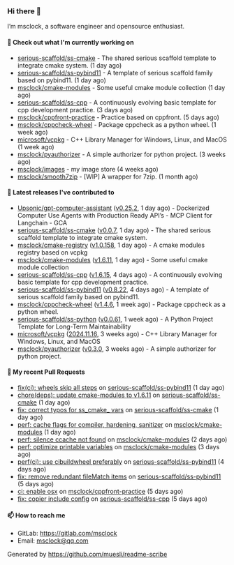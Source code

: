 ### Hi there 👋

I’m msclock, a software engineer and opensource enthusiast.

#### 👷 Check out what I'm currently working on

- [serious-scaffold/ss-cmake](https://github.com/serious-scaffold/ss-cmake) - The shared serious scaffold template to integrate cmake system. (1 day ago)
- [serious-scaffold/ss-pybind11](https://github.com/serious-scaffold/ss-pybind11) - A template of serious scaffold family based on pybind11. (1 day ago)
- [msclock/cmake-modules](https://github.com/msclock/cmake-modules) - Some useful cmake module collection (1 day ago)
- [serious-scaffold/ss-cpp](https://github.com/serious-scaffold/ss-cpp) - A continuously evolving basic template for cpp development practice. (3 days ago)
- [msclock/cppfront-practice](https://github.com/msclock/cppfront-practice) - Practice based on cppfront. (5 days ago)
- [msclock/cppcheck-wheel](https://github.com/msclock/cppcheck-wheel) - Package cppcheck as a python wheel. (1 week ago)
- [microsoft/vcpkg](https://github.com/microsoft/vcpkg) - C&#43;&#43; Library Manager for Windows, Linux, and MacOS (1 week ago)
- [msclock/pyauthorizer](https://github.com/msclock/pyauthorizer) - A simple authorizer for python project. (3 weeks ago)
- [msclock/images](https://github.com/msclock/images) - my image store (4 weeks ago)
- [msclock/smooth7zip](https://github.com/msclock/smooth7zip) - [WIP] A wrapper for 7zip. (1 month ago)

#### 🔭 Latest releases I've contributed to

- [Upsonic/gpt-computer-assistant](https://github.com/Upsonic/gpt-computer-assistant) ([v0.25.2](https://github.com/Upsonic/gpt-computer-assistant/releases/tag/v0.25.2), 1 day ago) - Dockerized Computer Use Agents with Production Ready API’s - MCP Client for Langchain - GCA
- [serious-scaffold/ss-cmake](https://github.com/serious-scaffold/ss-cmake) ([v0.0.7](https://github.com/serious-scaffold/ss-cmake/releases/tag/v0.0.7), 1 day ago) - The shared serious scaffold template to integrate cmake system.
- [msclock/cmake-registry](https://github.com/msclock/cmake-registry) ([v1.0.158](https://github.com/msclock/cmake-registry/releases/tag/v1.0.158), 1 day ago) - A cmake modules registry based on vcpkg
- [msclock/cmake-modules](https://github.com/msclock/cmake-modules) ([v1.6.11](https://github.com/msclock/cmake-modules/releases/tag/v1.6.11), 1 day ago) - Some useful cmake module collection
- [serious-scaffold/ss-cpp](https://github.com/serious-scaffold/ss-cpp) ([v1.6.15](https://github.com/serious-scaffold/ss-cpp/releases/tag/v1.6.15), 4 days ago) - A continuously evolving basic template for cpp development practice.
- [serious-scaffold/ss-pybind11](https://github.com/serious-scaffold/ss-pybind11) ([v0.8.22](https://github.com/serious-scaffold/ss-pybind11/releases/tag/v0.8.22), 4 days ago) - A template of serious scaffold family based on pybind11.
- [msclock/cppcheck-wheel](https://github.com/msclock/cppcheck-wheel) ([v1.4.6](https://github.com/msclock/cppcheck-wheel/releases/tag/v1.4.6), 1 week ago) - Package cppcheck as a python wheel.
- [serious-scaffold/ss-python](https://github.com/serious-scaffold/ss-python) ([v0.0.61](https://github.com/serious-scaffold/ss-python/releases/tag/v0.0.61), 1 week ago) - A Python Project Template for Long-Term Maintainability
- [microsoft/vcpkg](https://github.com/microsoft/vcpkg) ([2024.11.16](https://github.com/microsoft/vcpkg/releases/tag/2024.11.16), 3 weeks ago) - C&#43;&#43; Library Manager for Windows, Linux, and MacOS
- [msclock/pyauthorizer](https://github.com/msclock/pyauthorizer) ([v0.3.0](https://github.com/msclock/pyauthorizer/releases/tag/v0.3.0), 3 weeks ago) - A simple authorizer for python project.

#### 🔨 My recent Pull Requests

- [fix(ci): wheels skip all steps](https://github.com/serious-scaffold/ss-pybind11/pull/69) on [serious-scaffold/ss-pybind11](https://github.com/serious-scaffold/ss-pybind11) (1 day ago)
- [chore(deps): update cmake-modules to v1.6.11](https://github.com/serious-scaffold/ss-cmake/pull/12) on [serious-scaffold/ss-cmake](https://github.com/serious-scaffold/ss-cmake) (1 day ago)
- [fix: correct typos for ss_cmake_ vars](https://github.com/serious-scaffold/ss-cmake/pull/11) on [serious-scaffold/ss-cmake](https://github.com/serious-scaffold/ss-cmake) (1 day ago)
- [perf: cache flags for compiler, hardening, sanitizer](https://github.com/msclock/cmake-modules/pull/135) on [msclock/cmake-modules](https://github.com/msclock/cmake-modules) (1 day ago)
- [perf: silence ccache not found](https://github.com/msclock/cmake-modules/pull/133) on [msclock/cmake-modules](https://github.com/msclock/cmake-modules) (2 days ago)
- [perf: optimize printable variables](https://github.com/msclock/cmake-modules/pull/132) on [msclock/cmake-modules](https://github.com/msclock/cmake-modules) (3 days ago)
- [perf(ci): use cibuildwheel preferably](https://github.com/serious-scaffold/ss-pybind11/pull/68) on [serious-scaffold/ss-pybind11](https://github.com/serious-scaffold/ss-pybind11) (4 days ago)
- [fix: remove redundant fileMatch items](https://github.com/serious-scaffold/ss-pybind11/pull/67) on [serious-scaffold/ss-pybind11](https://github.com/serious-scaffold/ss-pybind11) (5 days ago)
- [ci: enable osx](https://github.com/msclock/cppfront-practice/pull/40) on [msclock/cppfront-practice](https://github.com/msclock/cppfront-practice) (5 days ago)
- [fix: copier include config](https://github.com/serious-scaffold/ss-cpp/pull/420) on [serious-scaffold/ss-cpp](https://github.com/serious-scaffold/ss-cpp) (5 days ago)

#### 📫 How to reach me

- GitLab: https://gitlab.com/msclock
- Email: msclock@qq.com

Generated by https://github.com/muesli/readme-scribe
